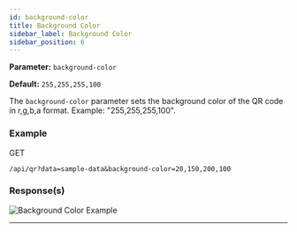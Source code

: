 ```yaml
---
id: background-color
title: Background Color
sidebar_label: Background Color
sidebar_position: 6
---
```


**Parameter:** `background-color`

**Default:** `255,255,255,100`

The `background-color` parameter sets the background color of the QR code in r,g,b,a format. Example: "255,255,255,100".

### Example

GET
```http
/api/qr?data=sample-data&background-color=20,150,200,100
```


### Response(s)
<img class="example-qr" src="/qr-phoenix-docs/img/examples/bg-a.png" alt="Background Color Example" />
<hr />




